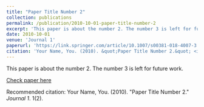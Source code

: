 ```yaml
---
title: "Paper Title Number 2"
collection: publications
permalink: /publication/2010-10-01-paper-title-number-2
excerpt: 'This paper is about the number 2. The number 3 is left for future work.'
date: 2010-10-01
venue: 'Journal 1'
paperurl: 'https://link.springer.com/article/10.1007/s00381-018-4007-3'
citation: 'Your Name, You. (2010). &quot;Paper Title Number 2.&quot; <i>Journal 1</i>. 1(2).'
---
```

This paper is about the number 2. The number 3 is left for future work.

[Check paper here](https://link.springer.com/article/10.1007/s00381-018-4007-3)

Recommended citation: Your Name, You. (2010). "Paper Title Number 2." <i>Journal 1</i>. 1(2).

